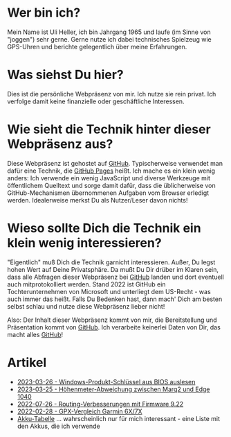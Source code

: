 Wer bin ich?
============

Mein Name ist Uli Heller, ich bin Jahrgang 1965
und laufe (im Sinne von "joggen") sehr gerne.
Gerne nutze ich dabei technisches Spielzeug wie
GPS-Uhren und berichte gelegentlich über meine
Erfahrungen.

Was siehst Du hier?
===================

Dies ist die persönliche Webpräsenz von mir.
Ich nutze sie rein privat. Ich verfolge damit
keine finanzielle oder geschäftliche Interessen.

Wie sieht die Technik hinter dieser Webpräsenz aus?
===================================================

Diese Webpräsenz ist gehostet auf [GitHub][GITHUB].
Typischerweise verwendet man dafür eine Technik,
die [GitHub Pages](https://pages.github.com) heißt.
Ich mache es ein klein wenig anders: Ich verwende ein wenig JavaScript
und diverse Werkzeuge mit öffentlichem Quelltext und sorge damit dafür,
dass die üblicherweise von GitHub-Mechanismen übernommenen Aufgaben
vom Browser erledigt werden. Idealerweise merkst Du als
Nutzer/Leser davon nichts!

Wieso sollte Dich die Technik ein klein wenig interessieren?
============================================================

"Eigentlich" muß Dich die Technik garnicht interessieren. Außer,
Du legst hohen Wert auf Deine Privatsphäre. Da mußt Du Dir drüber
im Klaren sein, dass alle Abfragen dieser Webpräsenz bei [GitHub][GITHUB]
landen und dort eventuell auch mitprotokolliert werden. Stand 2022 ist GitHub
ein Tochterunternehmen von Microsoft und unterliegt dem US-Recht - was auch
immer das heißt. Falls Du Bedenken hast, dann mach' Dich am besten selbst
schlau und nutze diese Webpräsenz lieber nicht!

Also: Der Inhalt dieser Webpräsenz kommt von mir, die Bereitstellung und Präsentation
kommt von [GitHub][GITHUB]. Ich verarbeite keinerlei Daten von Dir,
das macht alles [GitHub][GITHUB]!

[GITHUB]: https://github.com

Artikel
=======

- [2023-03-26 - Windows-Produkt-Schlüssel aus BIOS auslesen](computer-science/2023-03-26-windows-produkt-schluessel.md)
- [2023-03-25 - Höhenmeter-Abweichung zwischen Marq2 und Edge 1040](marq2-vs-edge1040/index.md)
- [2022-07-26 - Routing-Verbesserungen mit Firmware 9.22](routing-fw-9.22/index.md)
- [2022-02-28 - GPX-Vergleich Garmin 6X/7X](garmin-6x-7x/index.md)
- [Akku-Tabelle](akku-tabelle.md) ... wahrscheinlich nur für mich interessant - eine Liste mit den Akkus, die ich verwende
